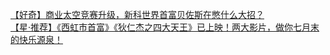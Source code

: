   
[【好奇】商业太空竞赛升级，新科世界首富贝佐斯在憋什么大招？](http://www.dianyue.me/archives/487/yxp1mocwx8xvrzv9/)  
[【星·推荐】《西虹市首富》《狄仁杰之四大天王》已上映！两大影片，做你七月末的快乐源泉！](http://www.dianyue.me/archives/209/uswfhhq7sup97705/)